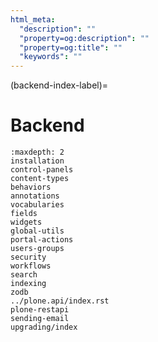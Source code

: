 ```yaml
---
html_meta:
  "description": ""
  "property=og:description": ""
  "property=og:title": ""
  "keywords": ""
---
```


(backend-index-label)=

# Backend

```{toctree}
:maxdepth: 2
installation
control-panels
content-types
behaviors
annotations
vocabularies
fields
widgets
global-utils
portal-actions
users-groups
security
workflows
search
indexing
zodb
../plone.api/index.rst
plone-restapi
sending-email
upgrading/index
```
